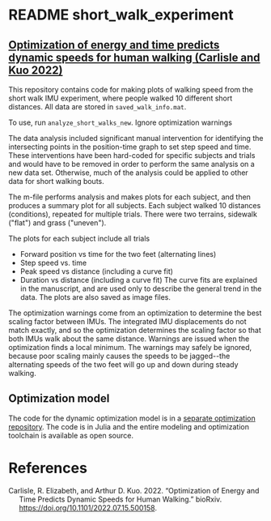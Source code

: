 # README short_walk_experiment #

## [Optimization of energy and time predicts dynamic speeds for human walking (Carlisle and Kuo 2022)](https://github.com/kuo-lab/simplelocomotionmodel)

This repository contains code for making plots of walking speed from the short walk IMU experiment, where people walked 10 different short distances. All data are stored in `saved_walk_info.mat`. 

To use, run `analyze_short_walks_new`. Ignore optimization warnings

The data analysis included significant manual intervention for identifying the intersecting points in the position-time graph to set step speed and time. These interventions have been hard-coded for specific subjects and trials and would have to be removed in order to perform the same analysis on a new data set. Otherwise, much of the analysis could be applied to other data for short walking bouts. 

The m-file performs analysis and makes plots for each subject, and then
produces a summary plot for all subjects. Each subject walked 10 distances (conditions),
repeated for multiple trials. There were two terrains, sidewalk ("flat") and
grass ("uneven"). 

The plots for each subject include all trials
* Forward position vs time for the two feet (alternating lines)
* Step speed vs. time
* Peak speed vs distance (including a curve fit)
* Duration vs distance (including a curve fit)
The curve fits are explained in the manuscript, and are used only to describe
the general trend in the data. The plots are also saved as image files.

The optimization warnings come from an optimization to determine the best
scaling factor between IMUs. The integrated IMU displacements do not match
exactly, and so the optimization determines the scaling factor so that
both IMUs walk about the same distance. Warnings are issued when the
optimization finds a local minimum. The warnings may safely be ignored, 
because poor scaling mainly causes the speeds to be jagged--the alternating
speeds of the two feet will go up and down during steady walking.

## Optimization model
The code for the dynamic optimization model is in a [separate optimization repository](https://github.com/kuo-lab/simplelocomotionmodel). The code is in Julia and the entire modeling and optimization toolchain is available as open source.

# References
<div id="refs" class="references csl-bib-body hanging-indent">

<div id="ref-carlisle2022OptimizationEnergyTime" class="csl-entry">

Carlisle, R. Elizabeth, and Arthur D. Kuo. 2022. “Optimization of Energy
and Time Predicts Dynamic Speeds for Human Walking.” bioRxiv.
<https://doi.org/10.1101/2022.07.15.500158>.